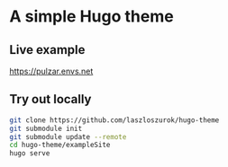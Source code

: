# A simple Hugo theme

## Live example

https://pulzar.envs.net

## Try out locally

```sh
git clone https://github.com/laszloszurok/hugo-theme
git submodule init
git submodule update --remote
cd hugo-theme/exampleSite
hugo serve
```
